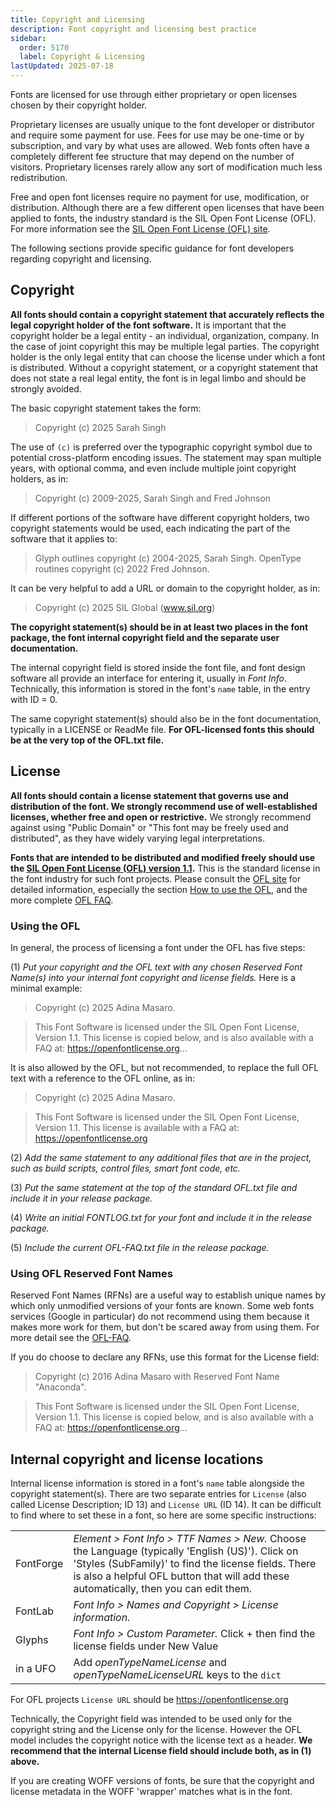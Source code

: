 ```yaml
---
title: Copyright and Licensing
description: Font copyright and licensing best practice
sidebar:
  order: 5170
  label: Copyright & Licensing
lastUpdated: 2025-07-18
---
```


Fonts are licensed for use through either proprietary or open licenses chosen by their copyright holder.

Proprietary licenses are usually unique to the font developer or distributor and require some payment for use. Fees for use may be one-time or by subscription, and vary by what uses are allowed. Web fonts often have a completely different fee structure that may depend on the number of visitors. Proprietary licenses rarely allow any sort of modification much less redistribution. 

Free and open font licenses require no payment for use, modification, or distribution. Although there are a few different open licenses that have been applied to fonts, the industry standard is the SIL Open Font License (OFL). For more information see the [SIL Open Font License (OFL) site][ofl].

The following sections provide specific guidance for font developers regarding copyright and licensing.

## Copyright

**All fonts should contain a copyright statement that accurately reflects the legal copyright holder of the font software.**  It is important that the copyright holder be a legal entity - an individual, organization, company. In the case of joint copyright this may be multiple legal parties. The copyright holder is the only legal entity that can choose the license under which a font is distributed. Without a copyright statement, or a copyright statement that does not state a real legal entity, the font is in legal limbo and should be strongly avoided.

The basic copyright statement takes the form:

> Copyright (c) 2025 Sarah Singh

The use of `(c)` is preferred over the typographic copyright symbol due to potential cross-platform encoding issues. The statement may span multiple years, with optional comma, and even include multiple joint copyright holders, as in:

> Copyright (c) 2009-2025, Sarah Singh and Fred Johnson

If different portions of the software have different copyright holders, two copyright statements would be used, each indicating the part of the software that it applies to:

> Glyph outlines copyright (c) 2004-2025, Sarah Singh. OpenType routines copyright (c) 2022 Fred Johnson.

It can be very helpful to add a URL or domain to the copyright holder, as in:

> Copyright (c) 2025 SIL Global (www.sil.org)

**The copyright statement(s) should be in at least two places in the font package, the font internal copyright field and the separate user documentation.**

The internal copyright field is stored inside the font file, and font design software all provide an interface for entering it, usually in _Font Info_. Technically, this information is stored in the font's `name` table, in the entry with ID = 0.

The same copyright statement(s) should also be in the font documentation, typically in a LICENSE or ReadMe file. **For OFL-licensed fonts this should be at the very top of the OFL.txt file.**

## License

**All fonts should contain a license statement that governs use and distribution of the font. We strongly recommend use of well-established licenses, whether free and open or restrictive.** We strongly recommend against using "Public Domain" or "This font may be freely used and distributed", as they have widely varying legal interpretations.

**Fonts that are intended to be distributed and modified freely should use the [SIL Open Font License (OFL) version 1.1][ofl].** This is the standard license in the font industry for such font projects. Please consult the [OFL site][ofl] for detailed information, especially the section [How to use the OFL][how-to-use-the-ofl], and the more complete [OFL FAQ][ofl-faq].

### Using the OFL

In general, the process of licensing a font under the OFL has five steps:

(1) _Put your copyright and the OFL text with any chosen Reserved Font Name(s) into your internal font copyright and license fields._ Here is a minimal example:

> Copyright (c) 2025 Adina Masaro.

> This Font Software is licensed under the SIL Open Font License, Version 1.1. This license is copied below, and is also available with a FAQ at: https://openfontlicense.org...

It is also allowed by the OFL, but not recommended, to replace the full OFL text with a reference to the OFL online, as in:

> Copyright (c) 2025 Adina Masaro.

> This Font Software is licensed under the SIL Open Font License, Version 1.1. This license is available with a FAQ at: https://openfontlicense.org

(2) _Add the same statement to any additional files that are in the project, such as build scripts, control files, smart font code, etc._

(3) _Put the same statement at the top of the standard OFL.txt file and include it in your release package._

(4) _Write an initial FONTLOG.txt for your font and include it in the release package._

(5) _Include the current OFL-FAQ.txt file in the release package._

### Using OFL Reserved Font Names

Reserved Font Names (RFNs) are a useful way to establish unique names by which only unmodified versions of your fonts are known. Some web fonts services (Google in particular) do not recommend using them because it makes more work for them, but don't be scared away from using them. For more detail see the [OFL-FAQ][ofl-faq].

If you do choose to declare any RFNs, use this format for the License field:

> Copyright (c) 2016 Adina Masaro with Reserved Font Name "Anaconda".

> This Font Software is licensed under the SIL Open Font License, Version 1.1. This license is copied below, and is also available with a FAQ at: https://openfontlicense.org...

## Internal copyright and license locations

Internal license information is stored in a font's `name` table alongside the copyright statement(s). There are two separate entries for `License` (also called License Description; ID 13) and `License URL` (ID 14). It can be difficult to find where to set these in a font, so here are some specific instructions:

| | |
| - | - |
| FontForge | _Element > Font Info > TTF Names > New._ Choose the Language (typically 'English (US)'). Click on 'Styles (SubFamily)' to find the license fields. There is also a helpful OFL button that will add these automatically, then you can edit them. |
| FontLab | _Font Info > Names and Copyright > License information._ |
| Glyphs | _Font Info > Custom Parameter._ Click + then find the license fields under New Value |
| in a UFO | Add _openTypeNameLicense_ and _openTypeNameLicenseURL_ keys to the `dict` |


For OFL projects `License URL` should be https://openfontlicense.org

Technically, the Copyright field was intended to be used only for the copyright string and the License only for the license. However the OFL model includes the copyright notice with the license text as a header. **We recommend that the internal License field should include both, as in (1) above.**

If you are creating WOFF versions of fonts, be sure that the copyright and license metadata in the WOFF 'wrapper' matches what is in the font.

[ofl]: https://openfontlicense.org
[how-to-use-the-ofl]: https://openfontlicense.org/how-to-use-the-ofl/
[ofl-faq]: https://openfontlicense.org/ofl-faq/
